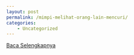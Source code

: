 ```yaml
---
layout: post
permalink: /mimpi-melihat-orang-lain-mencuri/
categories:
    - Uncategorized
---
```


[Baca Selengkapnya](/03)